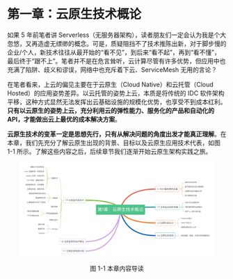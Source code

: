 # 第一章：云原生技术概论

如果 5 年前笔者讲 Serverless（无服务器架构），读者朋友们一定会认为我是个大忽悠，又再造虚无缥缈的概念。可是，质疑阻挡不了技术推陈出新，对于脚步慢的企业/个人，新技术往往从最开始的“看不见”，到后来“看不起”，再到“看不懂”，最后终于“跟不上”。笔者并不是在危言耸听，云计算尽管有许多优势，但应用中也充满了陷阱、歧义和谬误，网络中也充斥着下云、ServiceMesh 无用的言论？

在笔者看来，上云的偏见主要在于云原生（Cloud Native）和云托管（Cloud Hosted）的应用姿势差异。以云托管的姿势上云，本质是将传统的 IDC 软件架构平移，这种方式显然无法发挥出云基础设施的规模化优势，也享受不到成本红利。**只有以云原生的姿势上云，充分利用云的弹性能力、服务化的产品和自动化的 API，才能做出云上最优的成本解决方案**。

**云原生技术的变革一定是思想先行，只有从解决问题的角度出发才能真正理解**。在本章，我们先充分了解云原生出现的背景、目标以及云原生应用技术代表，如图 1-1 所示。了解这些内容之后，后续章节我们逐渐开始云原生架构实践之旅。


<div  align="center">
	<img src="../assets/cloud-summary.png" width = "450"  align=center />
	<p>图 1-1 本章内容导读</p>
</div>



<Vssue/>